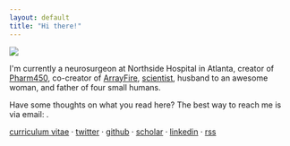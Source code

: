 ```yaml
---
layout: default
title: "Hi there!"
---
```


<img class="thumb" src="malcolm.jpg">

I'm currently a neurosurgeon at Northside Hospital in Atlanta, creator of
[Pharm450](//pharm450.com), co-creator of [ArrayFire](http://arrayfire.com),
[scientist](/pubs/research.html), husband to an awesome woman, and father of
four small humans.

Have some thoughts on what you read here? The best way to reach me is via
email: <a id="email"></a>.

[curriculum vitae](/cv) &middot;
<a href="https://twitter.com/jgmalcolm">twitter</a> &middot;
<a href="https://github.com/jgmalcolm">github</a> &middot;
<a href="https://scholar.google.com/citations?user=Tp8uTioAAAAJ&view_op=list_works&pagesize=100">scholar</a> &middot;
<a href="https://www.linkedin.com/in/jgmalcolm">linkedin</a> &middot;
<a href="/atom.xml" title="Subscribe (Atom)">rss</a>

<script>
<!--
var email = "me" + "@" + "jgmal";
email += "colm.com";
$("#email").attr("href", "mailto:" + email).html(email);
//-->
</script>

[now]: /now
